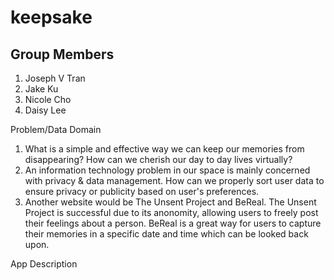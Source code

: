 # keepsake

## Group Members

1. Joseph V Tran
2. Jake Ku
3. Nicole Cho
4. Daisy Lee

Problem/Data Domain

1. What is a simple and effective way we can keep our memories from disappearing? How can we cherish our day to day lives virtually?
2. An information technology problem in our space is mainly concerned with privacy & data management. How can we properly sort user data to ensure privacy or publicity based on user's preferences. 
3. Another website would be The Unsent Project and BeReal. The Unsent Project is successful due to its anonomity, allowing users to freely post their feelings about a person. BeReal is a great way for users to capture their memories in a specific date and time which can be looked back upon. 

App Description
